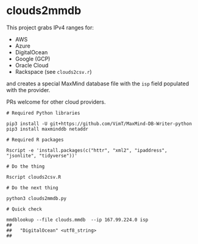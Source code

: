 # clouds2mmdb

This project grabs IPv4 ranges for:

- AWS
- Azure
- DigitalOcean
- Google (GCP)
- Oracle Cloud
- Rackspace (see `clouds2csv.r`)

and creates a special MaxMind database file with the `isp` field populated with the provider.

PRs welcome for other cloud providers.

```
# Required Python libraries

pip3 install -U git+https://github.com/VimT/MaxMind-DB-Writer-python
pip3 install maxminddb netaddr

# Required R packages

Rscript -e 'install.packages(c("httr", "xml2", "ipaddress", "jsonlite", "tidyverse"))'

# Do the thing

Rscript clouds2csv.R

# Do the next thing

python3 clouds2mmdb.py

# Quick check

mmdblookup --file clouds.mmdb  --ip 167.99.224.0 isp 
## 
##   "DigitalOcean" <utf8_string>
##
```